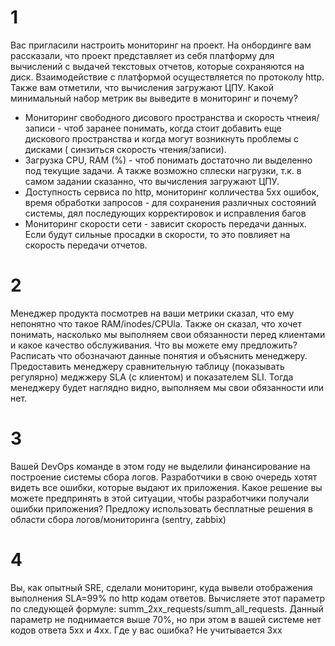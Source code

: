 # 1
Вас пригласили настроить мониторинг на проект. На онбординге вам рассказали, что проект представляет из себя платформу для вычислений с выдачей текстовых отчетов, которые сохраняются на диск. Взаимодействие с платформой осуществляется по протоколу http. Также вам отметили, что вычисления загружают ЦПУ. Какой минимальный набор метрик вы выведите в мониторинг и почему?
- Мониторинг свободного дисового пространства и скорость чтнеия/записи - чтоб заранее понимать, когда стоит добавить еще дискового пространства и когда могут возникнуть проблемы с дисками ( синзиться скорость чтения/записи).  
- Загрузка CPU, RAM (%) - чтоб понимать достаточно ли выделенно под текущие задачи. А также возможно сплески нагрузки, т.к. в самом задании сказанно, что вычисления загружают ЦПУ.
- Доступность сервиса по http, мониторинг колличества 5хх ошибок, время обработки запросов - для сохранения различных состояний системы, дял последующих корректировок и исправления багов 
- Мониторинг скорости сети - зависит скорость передачи данных. Если будут сильные просадки в скорости, то это повлияет на скорость передачи отчетов.

# 2
Менеджер продукта посмотрев на ваши метрики сказал, что ему непонятно что такое RAM/inodes/CPUla. Также он сказал, что хочет понимать, насколько мы выполняем свои обязанности перед клиентами и какое качество обслуживания. Что вы можете ему предложить?
Расписать что обозначают данные понятия и объяснить менеджеру. Предоставить менеджеру сравнительную таблицу (показывать регулярно) меджжеру SLA (с клиентом) и показателем SLI. Тогда менеджеру будет наглядно видно, выполняем мы свои обязанности или нет.   
# 3
Вашей DevOps команде в этом году не выделили финансирование на построение системы сбора логов. Разработчики в свою очередь хотят видеть все ошибки, которые выдают их приложения. Какое решение вы можете предпринять в этой ситуации, чтобы разработчики получали ошибки приложения?
Предложу использовать бесплатные решения в области сбора логов/мониторинга (sentry, zabbix)  
# 4
Вы, как опытный SRE, сделали мониторинг, куда вывели отображения выполнения SLA=99% по http кодам ответов. Вычисляете этот параметр по следующей формуле: summ_2xx_requests/summ_all_requests. Данный параметр не поднимается выше 70%, но при этом в вашей системе нет кодов ответа 5xx и 4xx. Где у вас ошибка?
Не учитывается 3хх